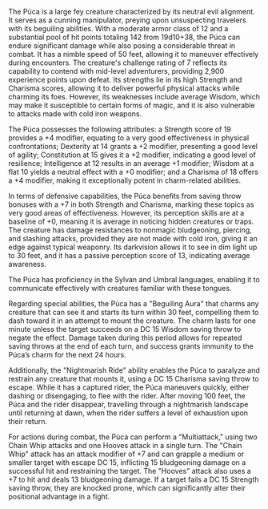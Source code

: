The Púca is a large fey creature characterized by its neutral evil alignment. It serves as a cunning manipulator, preying upon unsuspecting travelers with its beguiling abilities. With a moderate armor class of 12 and a substantial pool of hit points totaling 142 from 19d10+38, the Púca can endure significant damage while also posing a considerable threat in combat. It has a nimble speed of 50 feet, allowing it to maneuver effectively during encounters. The creature's challenge rating of 7 reflects its capability to contend with mid-level adventurers, providing 2,900 experience points upon defeat. Its strengths lie in its high Strength and Charisma scores, allowing it to deliver powerful physical attacks while charming its foes. However, its weaknesses include average Wisdom, which may make it susceptible to certain forms of magic, and it is also vulnerable to attacks made with cold iron weapons.

The Púca possesses the following attributes: a Strength score of 19 provides a +4 modifier, equating to a very good effectiveness in physical confrontations; Dexterity at 14 grants a +2 modifier, presenting a good level of agility; Constitution at 15 gives it a +2 modifier, indicating a good level of resilience; Intelligence at 12 results in an average +1 modifier; Wisdom at a flat 10 yields a neutral effect with a +0 modifier; and a Charisma of 18 offers a +4 modifier, making it exceptionally potent in charm-related abilities.

In terms of defensive capabilities, the Púca benefits from saving throw bonuses with a +7 in both Strength and Charisma, marking these topics as very good areas of effectiveness. However, its perception skills are at a baseline of +0, meaning it is average in noticing hidden creatures or traps. The creature has damage resistances to nonmagic bludgeoning, piercing, and slashing attacks, provided they are not made with cold iron, giving it an edge against typical weaponry. Its darkvision allows it to see in dim light up to 30 feet, and it has a passive perception score of 13, indicating average awareness.

The Púca has proficiency in the Sylvan and Umbral languages, enabling it to communicate effectively with creatures familiar with these tongues.

Regarding special abilities, the Púca has a "Beguiling Aura" that charms any creature that can see it and starts its turn within 30 feet, compelling them to dash toward it in an attempt to mount the creature. The charm lasts for one minute unless the target succeeds on a DC 15 Wisdom saving throw to negate the effect. Damage taken during this period allows for repeated saving throws at the end of each turn, and success grants immunity to the Púca’s charm for the next 24 hours.

Additionally, the "Nightmarish Ride" ability enables the Púca to paralyze and restrain any creature that mounts it, using a DC 15 Charisma saving throw to escape. While it has a captured rider, the Púca maneuvers quickly, either dashing or disengaging, to flee with the rider. After moving 100 feet, the Púca and the rider disappear, travelling through a nightmarish landscape until returning at dawn, when the rider suffers a level of exhaustion upon their return.

For actions during combat, the Púca can perform a "Multiattack," using two Chain Whip attacks and one Hooves attack in a single turn. The "Chain Whip" attack has an attack modifier of +7 and can grapple a medium or smaller target with escape DC 15, inflicting 15 bludgeoning damage on a successful hit and restraining the target. The "Hooves" attack also uses a +7 to hit and deals 13 bludgeoning damage. If a target fails a DC 15 Strength saving throw, they are knocked prone, which can significantly alter their positional advantage in a fight.